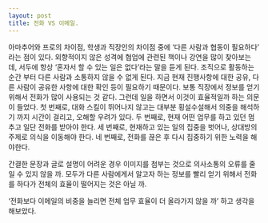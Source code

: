```yaml
---
layout: post
title: 전화 VS 이메일.
---
```


아마추어와 프로의 차이점, 학생과 직장인의 차이점 중에 ‘다른 사람과 협동이 필요하다’ 라는 점이 있다.
외향적이지 않은 성격에 협업에 관련된 책이나 강연을 많이 찾아보는 데, 서두에 항상 ‘혼자서 할 수 있는 일은 없다’라는 말을 듣게 된다. 조직으로 활동하는 순간 부터 다른 사람과 소통하지 않을 수 없게 된다. 지금 현재 진행사항에 대한 공유, 다른 사람이 공유한 사항에 대한 확인 등이 필요하기 때문이다.
보통 직장에서 정보를 얻기 위해서 전화가 많이 사용되는 것 같다. 그런데 일을 하면서 이것이 효율적일까 하는 의문이 들었다.
첫 번째로, 대화 스킬이 뛰어나지 않고는 대부분 횡설수설해서 의중을 해석하기 까지 시간이 걸리고, 오해할 우려가 있다.
두 번째로, 현재 어떤 업무를 하고 있던 멈추고 일단 전화를 받아야 한다.
세 번째로, 현재하고 있는 일의 집중을 벗어나, 상대방의 주제로 의식을 이동해야 한다.
네 번째로, 전화를 끊은 후 다시 집중하기 위한 노력을 해야한다.

간결한 문장과 글로 설명이 어려운 경우 이미지를 첨부는 것으로 의사소통의 오류를 줄일 수 있지 않을 까. 모두가 다른 사람에게서 알고자 하는 정보를 빨리 얻기 위해서 전화를 하다가 전체의 효율이 떨어지는 것은 아닐 까.

‘전화보다 이메일의 비중을 늘리면 전체 업무 효율이 더 올라가지 않을 까’ 하고 생각을 해보았다.
